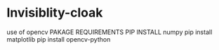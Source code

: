 # Invisiblity-cloak
use of opencv 
PAKAGE REQUIREMENTS
PIP INSTALL numpy
pip install matplotlib
pip install opencv-python
